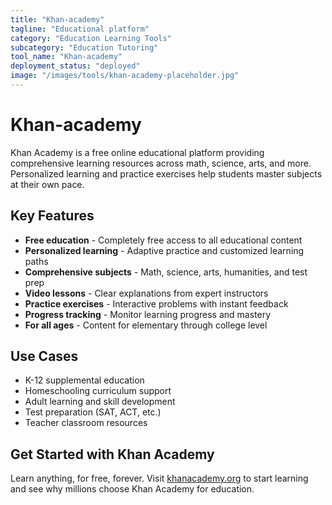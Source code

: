 ```yaml
---
title: "Khan-academy"
tagline: "Educational platform"
category: "Education Learning Tools"
subcategory: "Education Tutoring"
tool_name: "Khan-academy"
deployment_status: "deployed"
image: "/images/tools/khan-academy-placeholder.jpg"
---
```


# Khan-academy

Khan Academy is a free online educational platform providing comprehensive learning resources across math, science, arts, and more. Personalized learning and practice exercises help students master subjects at their own pace.

## Key Features

- **Free education** - Completely free access to all educational content
- **Personalized learning** - Adaptive practice and customized learning paths
- **Comprehensive subjects** - Math, science, arts, humanities, and test prep
- **Video lessons** - Clear explanations from expert instructors
- **Practice exercises** - Interactive problems with instant feedback
- **Progress tracking** - Monitor learning progress and mastery
- **For all ages** - Content for elementary through college level

## Use Cases

- K-12 supplemental education
- Homeschooling curriculum support
- Adult learning and skill development
- Test preparation (SAT, ACT, etc.)
- Teacher classroom resources

## Get Started with Khan Academy

Learn anything, for free, forever. Visit [khanacademy.org](https://www.khanacademy.org) to start learning and see why millions choose Khan Academy for education.
